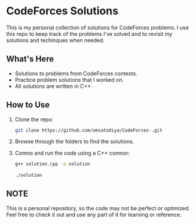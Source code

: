 # CodeForces Solutions

This is my personal collection of solutions for CodeForces problems. I use this repo to keep track of the problems I've solved and to revisit my solutions and techinques when needed.

## What's Here

- Solutions to problems from CodeForces contests.
- Practice problem solutions that I worked on.
- All solutions are written in C++.

## How to Use

1. Clone the repo:

   ```bash
   git clone https://github.com/omsatodiya/CodeForces-.git
2. Browse through the folders to find the solutions.

3. Comno and run the code using a C++ comnor:

   ```bash
   g++ solution.cpp -o solution
    
   ./solution

## NOTE

This is a personal repository, so the code may not be perfect or optimized. Feel free to check it out and use any part of it for learning or reference.

